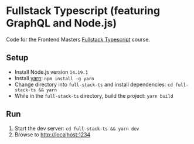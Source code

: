 # Fullstack Typescript (featuring GraphQL and Node.js)

Code for the Frontend Masters [Fullstack Typescript](https://frontendmasters.com/courses/fullstack-typescript/) course.

## Setup

- Install Node.js version `14.19.1`
- Install [yarn](https://yarnpkg.com/): `npm install -g yarn`
- Change directory into `full-stack-ts` and install dependencies: `cd full-stack-ts && yarn`
- While in the `full-stack-ts` directory, build the project: `yarn build`

## Run

1. Start the dev server: `cd full-stack-ts && yarn dev`
2. Browse to [http://localhost:1234](http://localhost:1234)
